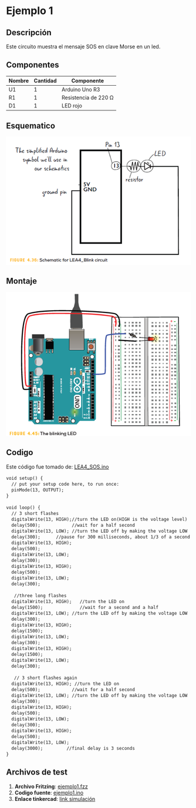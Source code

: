 # Ejemplo 1

## Descripción

Este circuito muestra el mensaje SOS en clave Morse en un led.

## Componentes

|Nombre|Cantidad|Componente|
|---|---|---|
|U1	|1	| Arduino Uno R3 |
|R1	|1	| Resistencia de 220 Ω |
|D1	|1	| LED rojo |


## Esquematico

![esquematico](esquematico-ejemplo1.png)

## Montaje

![esquematico](montaje-ejemplo1.png)

## Codigo

Este código fue tomado de: [LEA4_SOS.ino](https://github.com/arduinotogo/LEA/blob/master/LEA4_SOS.ino)

```arduino
void setup() {
  // put your setup code here, to run once:
  pinMode(13, OUTPUT);
}

void loop() {
  // 3 short flashes
  digitalWrite(13, HIGH);//turn the LED on(HIGH is the voltage level)
  delay(500);            //wait for a half second
  digitalWrite(13, LOW); //turn the LED off by making the voltage LOW
  delay(300);      //pause for 300 milliseconds, about 1/3 of a second
  digitalWrite(13, HIGH);   
  delay(500);              
  digitalWrite(13, LOW);    
  delay(300); 
  digitalWrite(13, HIGH);   
  delay(500);              
  digitalWrite(13, LOW);    
  delay(300);   
  
   //three long flashes
  digitalWrite(13, HIGH);   //turn the LED on 
  delay(1500);              //wait for a second and a half
  digitalWrite(13, LOW); //turn the LED off by making the voltage LOW
  delay(300); 
  digitalWrite(13, HIGH);   
  delay(1500);             
  digitalWrite(13, LOW);   
  delay(300); 
  digitalWrite(13, HIGH);   
  delay(1500);             
  digitalWrite(13, LOW);    
  delay(300);   
    
   // 3 short flashes again
  digitalWrite(13, HIGH); //turn the LED on 
  delay(500);            //wait for a half second
  digitalWrite(13, LOW); //turn the LED off by making the voltage LOW
  delay(300); 
  digitalWrite(13, HIGH);   
  delay(500);              
  digitalWrite(13, LOW);    
  delay(300); 
  digitalWrite(13, HIGH);   
  delay(500);              
  digitalWrite(13, LOW);    
  delay(3000);         //final delay is 3 seconds
}
```

## Archivos de test

1. **Archivo Fritzing**: [ejemplo1.fzz](ejemplo1.fzz)
2. **Codigo fuente**: [ejemplo1.ino](ejemplo1.ino)
2. **Enlace tinkercad**: [link simulación](https://www.tinkercad.com/things/9BWo9dmFfJF) 


